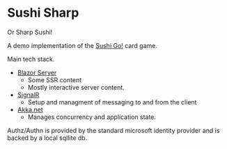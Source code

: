 ﻿# Sushi Sharp
Or Sharp Sushi!

A demo implementation of the [Sushi Go!](https://boardgamegeek.com/boardgame/133473/sushi-go) card game.

Main tech stack.

- [Blazor Server](https://learn.microsoft.com/en-us/aspnet/core/blazor/?view=aspnetcore-8.0)
  - Some SSR content
  - Mostly interactive server content.
- [SignalR](https://learn.microsoft.com/en-us/aspnet/signalr/overview/getting-started/introduction-to-signalr)
  - Setup and managment of messaging to and from the client
- [Akka.net](https://getakka.net/)
  - Manages concurrency and application state.
 
Authz/Authn is provided by the standard microsoft identity provider and is backed by a local
sqllite db.



